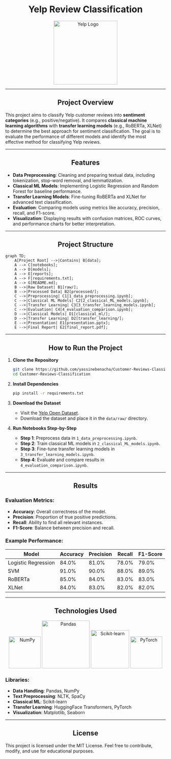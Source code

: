 # <div align="center">**Yelp Review Classification**</div>

<div align="center">
  <img src="https://upload.wikimedia.org/wikipedia/commons/a/ad/Yelp_Logo.svg" alt="Yelp Logo" width="200">
</div>

---

## <div align="center">Project Overview</div>

This project aims to classify Yelp customer reviews into **sentiment categories** (e.g., positive/negative). It compares **classical machine learning algorithms** with **transfer learning models** (e.g., RoBERTa, XLNet) to determine the best approach for sentiment classification. The goal is to evaluate the performance of different models and identify the most effective method for classifying Yelp reviews.

---

## <div align="center">Features</div>

- **Data Preprocessing**: Cleaning and preparing textual data, including tokenization, stop-word removal, and lemmatization.
- **Classical ML Models**: Implementing Logistic Regression and Random Forest for baseline performance.
- **Transfer Learning Models**: Fine-tuning RoBERTa and XLNet for advanced text classification.
- **Evaluation**: Comparing models using metrics like accuracy, precision, recall, and F1-score.
- **Visualization**: Displaying results with confusion matrices, ROC curves, and performance charts for better interpretation.

---

## <div align="center">Project Structure</div>

```mermaid
graph TD;
    A[Project Root] -->|Contains| B[data];
    A --> C[notebooks];
    A --> D[models];
    A --> E[reports];
    A --> F[requirements.txt];
    A --> G[README.md];
    B -->|Raw Dataset| B1[raw/];
    B -->|Processed Data| B2[processed/];
    C -->|Preprocessing| C1[1_data_preprocessing.ipynb];
    C -->|Classical ML Models| C2[2_classical_ML_models.ipynb];
    C -->|Transfer Learning| C3[3_transfer_learning_models.ipynb];
    C -->|Evaluation| C4[4_evaluation_comparison.ipynb];
    D -->|Classical Models| D1[classical_ml/];
    D -->|Transfer Learning| D2[transfer_learning/];
    E -->|Presentation| E1[presentation.pptx];
    E -->|Final Report| E2[final_report.pdf];
```

---

## <div align="center">How to Run the Project</div>

1. **Clone the Repository**
   ```bash
   git clone https://github.com/yassinebenacha/Customer-Reviews-Classification.git
   cd Customer-Reviews-Classification
   ```

2. **Install Dependencies**
   ```bash
   pip install -r requirements.txt
   ```

3. **Download the Dataset**
   - Visit the [Yelp Open Dataset](https://www.yelp.com/dataset).
   - Download the dataset and place it in the `data/raw/` directory.

4. **Run Notebooks Step-by-Step**
   - **Step 1**: Preprocess data in `1_data_preprocessing.ipynb`.
   - **Step 2**: Train classical ML models in `2_classical_ML_models.ipynb`.
   - **Step 3**: Fine-tune transfer learning models in `3_transfer_learning_models.ipynb`.
   - **Step 4**: Evaluate and compare results in `4_evaluation_comparison.ipynb`.

---

## <div align="center">Results</div>

### Evaluation Metrics:
- **Accuracy**: Overall correctness of the model.
- **Precision**: Proportion of true positive predictions.
- **Recall**: Ability to find all relevant instances.
- **F1-Score**: Balance between precision and recall.

### Example Performance:

| Model                | Accuracy | Precision | Recall | F1-Score |
|----------------------|----------|-----------|--------|----------|
| Logistic Regression  | 84.0%    | 81.0%     | 78.0%  | 79.0%    |
| SVM                  | 91.0%    | 90.0%     | 88.0%  | 89.0%    |
| RoBERTa              | 85.0%    | 84.0%     | 83.0%  | 83.0%    |
| XLNet                | 84.0%    | 83.0%     | 82.0%  | 82.0%    |

---

## <div align="center">Technologies Used</div>

<div align="center">
  <img src="https://upload.wikimedia.org/wikipedia/commons/3/31/NumPy_logo_2020.svg" alt="NumPy" width="100">
  <img src="https://upload.wikimedia.org/wikipedia/commons/e/ed/Pandas_logo.svg" alt="Pandas" width="150">
  <img src="https://upload.wikimedia.org/wikipedia/commons/0/05/Scikit_learn_logo_small.svg" alt="Scikit-learn" width="120">
  <img src="https://upload.wikimedia.org/wikipedia/commons/1/10/PyTorch_logo_icon.svg" alt="PyTorch" width="100">
</div>

### Libraries:
- **Data Handling**: Pandas, NumPy
- **Text Preprocessing**: NLTK, SpaCy
- **Classical ML**: Scikit-learn
- **Transfer Learning**: HuggingFace Transformers, PyTorch
- **Visualization**: Matplotlib, Seaborn

---

## <div align="center">License</div>

This project is licensed under the MIT License. Feel free to contribute, modify, and use for educational purposes.
